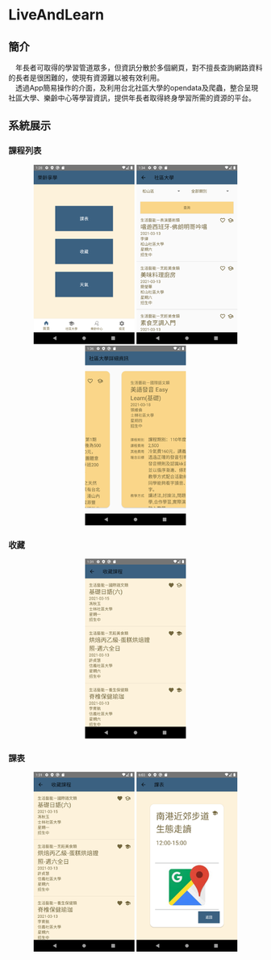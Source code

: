 # LiveAndLearn
## 簡介
&emsp;年長者可取得的學習管道眾多，但資訊分散於多個網頁，對不擅長查詢網路資料的長者是很困難的，使現有資源難以被有效利用。  
&emsp;透過App簡易操作的介面，及利用台北社區大學的opendata及爬蟲，整合呈現社區大學、樂齡中心等學習資訊，提供年長者取得終身學習所需的資源的平台。

## 系統展示
### 課程列表
<div align="center">
<img src=https://github.com/inorihayuri7240/LiveAndLearn/blob/main/system%20picture/front%20page.png width=200/> <img src=https://github.com/inorihayuri7240/LiveAndLearn/blob/main/system%20picture/community%20college_course%20list.png width=200/> <img src=https://github.com/inorihayuri7240/LiveAndLearn/blob/main/system%20picture/community%20college_course%20list_2.png width=200/>
</div>

### 收藏
<div align="center">
<img src=https://github.com/inorihayuri7240/LiveAndLearn/blob/main/system%20picture/favorites.png width=200/>
</div>

### 課表
<div align="center">
<img src=https://github.com/inorihayuri7240/LiveAndLearn/blob/main/system%20picture/favorites.png width=200/> <img src=https://github.com/inorihayuri7240/LiveAndLearn/blob/main/system%20picture/schedule_2.png width=200/>
</div>
